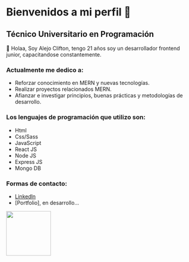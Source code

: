      
# Bienvenidos a mi perfil 👋

## Técnico Universitario en Programación

👋 Holaa, Soy Alejo Clifton, tengo 21 años soy un desarrollador frontend junior, capacitandose constantemente.

### Actualmente me dedico a:
- Reforzar conocimiento en MERN y nuevas tecnologías.
- Realizar proyectos relacionados MERN.
- Afianzar e investigar principios, buenas prácticas y metodologías de desarrollo.

### Los lenguajes de programación que utilizo son:
-   Html
-   Css/Sass
-   JavaScript
-   React JS
-   Node JS
-   Express JS
-   Mongo DB

### Formas de contacto:

- [Linkedln](https://www.linkedin.com/in/alejo-clifton/)
- [Portfolio], en desarrollo...


<a href="https://codepen.io/carlossalvadordiaz/pen/PozMmdq" target="_blank"> <img src="/images/toDo.png" width="120" height="120"/></a> 
